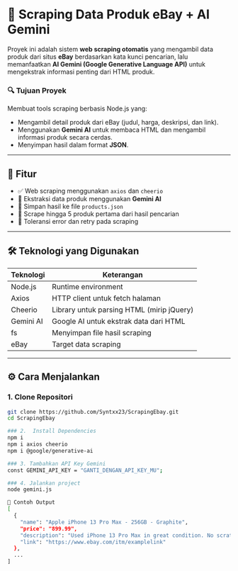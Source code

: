 # 🛒 Scraping Data Produk eBay + AI Gemini

Proyek ini adalah sistem **web scraping otomatis** yang mengambil data produk dari situs **eBay** berdasarkan kata kunci pencarian, lalu memanfaatkan **AI Gemini (Google Generative Language API)** untuk mengekstrak informasi penting dari HTML produk.

### 🔍 Tujuan Proyek
Membuat tools scraping berbasis Node.js yang:
- Mengambil detail produk dari eBay (judul, harga, deskripsi, dan link).
- Menggunakan **Gemini AI** untuk membaca HTML dan mengambil informasi produk secara cerdas.
- Menyimpan hasil dalam format **JSON**.

---

## 🚀 Fitur

- ✅ Web scraping menggunakan `axios` dan `cheerio`
- 🤖 Ekstraksi data produk menggunakan **Gemini AI**
- 📄 Simpan hasil ke file `products.json`
- 🔄 Scrape hingga 5 produk pertama dari hasil pencarian
- 🧠 Toleransi error dan retry pada scraping

---

## 🛠️ Teknologi yang Digunakan

| Teknologi | Keterangan |
|----------|-------------|
| Node.js | Runtime environment |
| Axios | HTTP client untuk fetch halaman |
| Cheerio | Library untuk parsing HTML (mirip jQuery) |
| Gemini AI | Google AI untuk ekstrak data dari HTML |
| fs | Menyimpan file hasil scraping |
| eBay | Target data scraping |

---

## ⚙️ Cara Menjalankan

### 1. Clone Repositori

```bash
git clone https://github.com/Syntxx23/ScrapingEbay.git
cd ScrapingEbay

### 2.  Install Dependencies
npm i
npm i axios cheerio
npm i @google/generative-ai

### 3. Tambahkan API Key Gemini
const GEMINI_API_KEY = "GANTI_DENGAN_API_KEY_MU";

### 4. Jalankan project
node gemini.js

🧪 Contoh Output
[
  {
    "name": "Apple iPhone 13 Pro Max - 256GB - Graphite",
    "price": "899.99",
    "description": "Used iPhone 13 Pro Max in great condition. No scratches. Includes charger.",
    "link": "https://www.ebay.com/itm/examplelink"
  },
  ...
]
